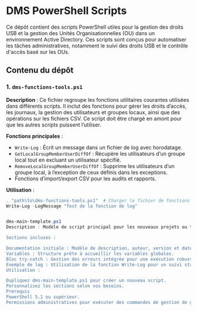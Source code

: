 # DMS PowerShell Scripts

Ce dépôt contient des scripts PowerShell utiles pour la gestion des droits USB et la gestion des Unités Organisationnelles (OU) dans un environnement Active Directory. Ces scripts sont conçus pour automatiser les tâches administratives, notamment le suivi des droits USB et le contrôle d'accès basé sur les OUs.

## Contenu du dépôt

### 1. `dms-functions-tools.ps1`

**Description** : Ce fichier regroupe les fonctions utilitaires courantes utilisées dans différents scripts. Il inclut des fonctions pour gérer les droits d’accès, les journaux, la gestion des utilisateurs et groupes locaux, ainsi que des opérations sur les fichiers CSV. Ce script doit être chargé en amont pour que les autres scripts puissent l’utiliser.

**Fonctions principales** :
- `Write-Log` : Écrit un message dans un fichier de log avec horodatage.
- `GetLocalGroupMemberUserDiffOf` : Récupère les utilisateurs d’un groupe local tout en excluant un utilisateur spécifié.
- `RemoveLocalGroupMemberUserDiffOf` : Supprime les utilisateurs d’un groupe local, à l’exception de ceux définis dans les exceptions.
- Fonctions d’import/export CSV pour les audits et rapports.

**Utilisation** :
```powershell
. "path\to\dms-functions-tools.ps1"  # Charger le fichier de fonctions
Write-Log -LogMessage "Test de la fonction de log"


dms-main-template.ps1
Description : Modèle de script principal pour les nouveaux projets ou tâches. Ce template contient la structure de base avec des sections de documentation standardisées, un modèle de gestion des erreurs, et des exemples d'utilisation des fonctions de dms-functions-tools.ps1.

Sections incluses :

Documentation initiale : Modèle de description, auteur, version et date.
Variables : Structure prête à accueillir les variables globales.
Bloc try-catch : Gestion des erreurs intégrée pour une exécution robuste.
Exemple de log : Utilisation de la fonction Write-Log pour un suivi standardisé.
Utilisation :

Dupliquez dms-main-template.ps1 pour créer un nouveau script.
Personnalisez les sections selon vos besoins.
Prérequis
PowerShell 5.1 ou supérieur.
Permissions administratives pour exécuter des commandes de gestion de groupe local et d’accès réseau.
